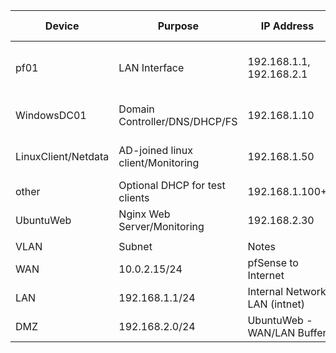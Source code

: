 | Device              | Purpose                           | IP Address                    | Subnet Mask   | Default Gateway | DNS Server  | Notes                                       | Network Adapter          |
|---------------------|-----------------------------------|-------------------------------|---------------|-----------------|-------------|---------------------------------------------|--------------------------|
| pf01                | LAN Interface                     | 192.168.1.1, 192.168.2.1      | 255.255.255.0 | ----------      | ----------  | Default gateway for all VMs, DHCP, DMZ, DNS | NAT/Internal/InternalDMZ |
| WindowsDC01         | Domain Controller/DNS/DHCP/FS     | 192.168.1.10                  | 255.255.255.0 | 192.168.1.1     | 127.0.0.1   | Active Directory and File Service           | Internal/Bridged         |
| LinuxClient/Netdata | AD-joined linux client/Monitoring | 192.168.1.50                  | 255.255.255.0 | 192.168.1.1     | 192.168.1.1 | Used for login, testing GPO/Monitoring      | Internal                 |
| other               | Optional DHCP for test clients    | 192.168.1.100+                | 255.255.255.0 | 192.168.1.1     | 192.168.1.1 | If DHCP is enabled                          | Internal                 |
| UbuntuWeb           | Nginx Web Server/Monitoring       | 192.168.2.30                  | 255.255.255.0 | 192.168.2.1     | 192.168.1.1 | DMZ Hosted Web App                          | Internal                 |
|                     |                                   |                               |               |                 |             |                                             |                          |
| VLAN                | Subnet                            | Notes                         |               |                 |             |                                             |                          |
| WAN                 | 10.0.2.15/24                      | pfSense to Internet           |               |                 |             |                                             |                          |
| LAN                 | 192.168.1.1/24                    | Internal Network LAN (intnet) |               |                 |             |                                             |                          |
| DMZ                 | 192.168.2.0/24                    | UbuntuWeb - WAN/LAN Buffer    |               |                 |             |                                             |                          |
